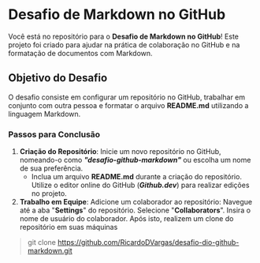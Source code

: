 # Desafio de Markdown no GitHub
Você está no repositório para o **Desafio de Markdown no GitHub**! Este projeto foi criado para ajudar na prática de colaboração no GitHub e na formatação de documentos com Markdown.

## Objetivo do Desafio
O desafio consiste em configurar um repositório no GitHub, trabalhar em conjunto com outra pessoa e formatar o arquivo **README.md** utilizando a linguagem Markdown.

### Passos para Conclusão
1. **Criação do Repositório**:
Inicie um novo repositório no GitHub, nomeando-o como **_"desafio-github-markdown"_** ou escolha um nome de sua preferência.
    - Inclua um arquivo **README.md** durante a criação do repositório. Utilize o editor online do GitHub (**_Github.dev_**) para realizar edições no projeto.
2. **Trabalho em Equipe**:
Adicione um colaborador ao repositório:
Navegue até a aba "**Settings**" do repositório.
Selecione "**Collaborators**".
Insira o nome de usuário do colaborador. Após isto, realizem um clone do repositório em suas máquinas 
> git clone https://github.com/RicardoDVargas/desafio-dio-github-markdown.git